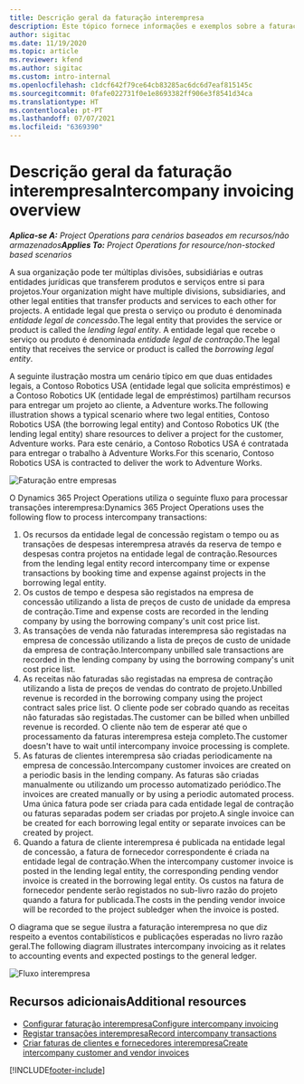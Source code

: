 ```yaml
---
title: Descrição geral da faturação interempresa
description: Este tópico fornece informações e exemplos sobre a faturação interempresa para projetos.
author: sigitac
ms.date: 11/19/2020
ms.topic: article
ms.reviewer: kfend
ms.author: sigitac
ms.custom: intro-internal
ms.openlocfilehash: c1dcf642f79ce64cb83285ac6dc6d7eaf815145c
ms.sourcegitcommit: 0fafe022731f0e1e8693382ff906e3f8541d34ca
ms.translationtype: HT
ms.contentlocale: pt-PT
ms.lasthandoff: 07/07/2021
ms.locfileid: "6369390"
---
```

# <a name="intercompany-invoicing-overview"></a><span data-ttu-id="15b1c-103">Descrição geral da faturação interempresa</span><span class="sxs-lookup"><span data-stu-id="15b1c-103">Intercompany invoicing overview</span></span>

<span data-ttu-id="15b1c-104">_**Aplica-se A:** Project Operations para cenários baseados em recursos/não armazenados_</span><span class="sxs-lookup"><span data-stu-id="15b1c-104">_**Applies To:** Project Operations for resource/non-stocked based scenarios_</span></span>

<span data-ttu-id="15b1c-105">A sua organização pode ter múltiplas divisões, subsidiárias e outras entidades jurídicas que transferem produtos e serviços entre si para projetos.</span><span class="sxs-lookup"><span data-stu-id="15b1c-105">Your organization might have multiple divisions, subsidiaries, and other legal entities that transfer products and services to each other for projects.</span></span> <span data-ttu-id="15b1c-106">A entidade legal que presta o serviço ou produto é denominada *entidade legal de concessão*.</span><span class="sxs-lookup"><span data-stu-id="15b1c-106">The legal entity that provides the service or product is called the *lending legal entity*.</span></span> <span data-ttu-id="15b1c-107">A entidade legal que recebe o serviço ou produto é denominada *entidade legal de contração*.</span><span class="sxs-lookup"><span data-stu-id="15b1c-107">The legal entity that receives the service or product is called the *borrowing legal entity*.</span></span>

<span data-ttu-id="15b1c-108">A seguinte ilustração mostra um cenário típico em que duas entidades legais, a Contoso Robotics USA (entidade legal que solicita empréstimos) e a Contoso Robotics UK (entidade legal de empréstimos) partilham recursos para entregar um projeto ao cliente, a Adventure works.</span><span class="sxs-lookup"><span data-stu-id="15b1c-108">The following illustration shows a typical scenario where two legal entities, Contoso Robotics USA (the borrowing legal entity) and Contoso Robotics UK (the lending legal entity) share resources to deliver a project for the customer, Adventure works.</span></span> <span data-ttu-id="15b1c-109">Para este cenário, a Contoso Robotics USA é contratada para entregar o trabalho à Adventure Works.</span><span class="sxs-lookup"><span data-stu-id="15b1c-109">For this scenario, Contoso Robotics USA is contracted to deliver the work to Adventure Works.</span></span>

![Faturação entre empresas](./media/IntercompanyScenario.png) 

<span data-ttu-id="15b1c-111">O Dynamics 365 Project Operations utiliza o seguinte fluxo para processar transações interempresa:</span><span class="sxs-lookup"><span data-stu-id="15b1c-111">Dynamics 365 Project Operations uses the following flow to process intercompany transactions:</span></span>

1. <span data-ttu-id="15b1c-112">Os recursos da entidade legal de concessão registam o tempo ou as transações de despesas interempresa através da reserva de tempo e despesas contra projetos na entidade legal de contração.</span><span class="sxs-lookup"><span data-stu-id="15b1c-112">Resources from the lending legal entity record intercompany time or expense transactions by booking time and expense against projects in the borrowing legal entity.</span></span>
2. <span data-ttu-id="15b1c-113">Os custos de tempo e despesa são registados na empresa de concessão utilizando a lista de preços de custo de unidade da empresa de contração.</span><span class="sxs-lookup"><span data-stu-id="15b1c-113">Time and expense costs are recorded in the lending company by using the borrowing company's unit cost price list.</span></span>
3. <span data-ttu-id="15b1c-114">As transações de venda não faturadas interempresa são registadas na empresa de concessão utilizando a lista de preços de custo de unidade da empresa de contração.</span><span class="sxs-lookup"><span data-stu-id="15b1c-114">Intercompany unbilled sale transactions are recorded in the lending company by using the borrowing company's unit cost price list.</span></span>
4. <span data-ttu-id="15b1c-115">As receitas não faturadas são registadas na empresa de contração utilizando a lista de preços de vendas do contrato de projeto.</span><span class="sxs-lookup"><span data-stu-id="15b1c-115">Unbilled revenue is recorded in the borrowing company using the project contract sales price list.</span></span> <span data-ttu-id="15b1c-116">O cliente pode ser cobrado quando as receitas não faturadas são registadas.</span><span class="sxs-lookup"><span data-stu-id="15b1c-116">The customer can be billed when unbilled revenue is recorded.</span></span> <span data-ttu-id="15b1c-117">O cliente não tem de esperar até que o processamento da faturas interempresa esteja completo.</span><span class="sxs-lookup"><span data-stu-id="15b1c-117">The customer doesn't have to wait until intercompany invoice processing is complete.</span></span>
5. <span data-ttu-id="15b1c-118">As faturas de clientes interempresa são criadas periodicamente na empresa de concessão.</span><span class="sxs-lookup"><span data-stu-id="15b1c-118">Intercompany customer invoices are created on a periodic basis in the lending company.</span></span> <span data-ttu-id="15b1c-119">As faturas são criadas manualmente ou utilizando um processo automatizado periódico.</span><span class="sxs-lookup"><span data-stu-id="15b1c-119">The invoices are created manually or by using a periodic automated process.</span></span> <span data-ttu-id="15b1c-120">Uma única fatura pode ser criada para cada entidade legal de contração ou faturas separadas podem ser criadas por projeto.</span><span class="sxs-lookup"><span data-stu-id="15b1c-120">A single invoice can be created for each borrowing legal entity or separate invoices can be created by project.</span></span>
6. <span data-ttu-id="15b1c-121">Quando a fatura de cliente interempresa é publicada na entidade legal de concessão, a fatura de fornecedor correspondente é criada na entidade legal de contração.</span><span class="sxs-lookup"><span data-stu-id="15b1c-121">When the intercompany customer invoice is posted in the lending legal entity, the corresponding pending vendor invoice is created in the borrowing legal entity.</span></span> <span data-ttu-id="15b1c-122">Os custos na fatura de fornecedor pendente serão registados no sub-livro razão do projeto quando a fatura for publicada.</span><span class="sxs-lookup"><span data-stu-id="15b1c-122">The costs in the pending vendor invoice will be recorded to the project subledger when the invoice is posted.</span></span>

<span data-ttu-id="15b1c-123">O diagrama que se segue ilustra a faturação interempresa no que diz respeito a eventos contabilísticos e publicações esperadas no livro razão geral.</span><span class="sxs-lookup"><span data-stu-id="15b1c-123">The following diagram illustrates intercompany invoicing as it relates to accounting events and expected postings to the general ledger.</span></span>

![Fluxo interempresa](./media/IntercompanyFlow.png)

## <a name="additional-resources"></a><span data-ttu-id="15b1c-125">Recursos adicionais</span><span class="sxs-lookup"><span data-stu-id="15b1c-125">Additional resources</span></span>

- [<span data-ttu-id="15b1c-126">Configurar faturação interempresa</span><span class="sxs-lookup"><span data-stu-id="15b1c-126">Configure intercompany invoicing</span></span>](configure-intercompany-invoicing.md)
- [<span data-ttu-id="15b1c-127">Registar transações interempresa</span><span class="sxs-lookup"><span data-stu-id="15b1c-127">Record intercompany transactions</span></span>](create-intercompany-transactions.md)
- [<span data-ttu-id="15b1c-128">Criar faturas de clientes e fornecedores interempresa</span><span class="sxs-lookup"><span data-stu-id="15b1c-128">Create intercompany customer and vendor invoices</span></span>](create-intercompany-customer-vendor-invoices.md)


[!INCLUDE[footer-include](../includes/footer-banner.md)]